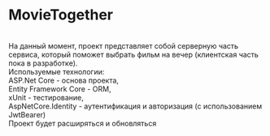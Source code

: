 # MovieTogether
<br/>
На данный момент, проект представляет собой серверную часть сервиса, который поможет выбрать фильм на вечер (клиентская часть пока в разработке).
<br/>
Используемые технологии:
<br/>
ASP.Net Core - основа проекта,
<br/>
Entity Framework Core - ORM,
<br/>
xUnit - тестирование,
<br/>
AspNetCore.Identity - аутентификация и авторизация (с использованием JwtBearer)
<br/>
Проект будет расширяться и обновляться
